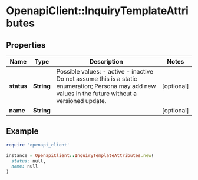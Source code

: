 # OpenapiClient::InquiryTemplateAttributes

## Properties

| Name | Type | Description | Notes |
| ---- | ---- | ----------- | ----- |
| **status** | **String** | Possible values: - active - inactive  Do not assume this is a static enumeration; Persona may add new values in the future without a versioned update. | [optional] |
| **name** | **String** |  | [optional] |

## Example

```ruby
require 'openapi_client'

instance = OpenapiClient::InquiryTemplateAttributes.new(
  status: null,
  name: null
)
```

